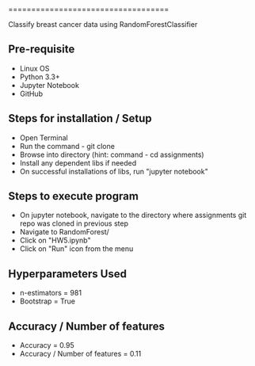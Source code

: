 
===================================

Classify breast cancer data using RandomForestClassifier

## Pre-requisite
* Linux OS
* Python 3.3+
* Jupyter Notebook
* GitHub

## Steps for installation / Setup
* Open Terminal
* Run the command - git clone 
* Browse into directory (hint: command - cd assignments)
* Install any dependent libs if needed
* On successful installations of libs, run "jupyter notebook"

## Steps to execute program
* On jupyter notebook, navigate to the directory where assignments git repo was cloned in previous step
* Navigate to RandomForest/
* Click on "HW5.ipynb"
* Click on "Run" icon from the menu

## Hyperparameters Used
* n-estimators = 981
* Bootstrap = True

## Accuracy / Number of features
* Accuracy = 0.95
* Accuracy / Number of features = 0.11
